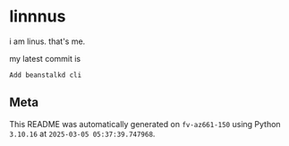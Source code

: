# linnnus

i am linus. that's me.

my latest commit is

```
Add beanstalkd cli
```

## Meta

This README was automatically generated on `fv-az661-150` using Python
`3.10.16` at `2025-03-05 05:37:39.747968`.
